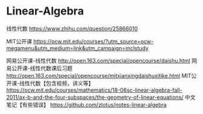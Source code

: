 # Linear-Algebra

线性代数
https://www.zhihu.com/question/25866010

MIT公开课
https://ocw.mit.edu/courses/?utm_source=ocw-megamenu&utm_medium=link&utm_campaign=mclstudy

网易公开课-线性代数
http://open.163.com/special/opencourse/daishu.html
网易公开课-线性代数课后习题
http://open.163.com/special/opencourse/mitxianxingdaishuxitike.html
MIT公开课-线性代数【包含视频，讲义等】
https://ocw.mit.edu/courses/mathematics/18-06sc-linear-algebra-fall-2011/ax-b-and-the-four-subspaces/the-geometry-of-linear-equations/
中文笔记【有些错误】
https://github.com/zlotus/notes-linear-algebra
